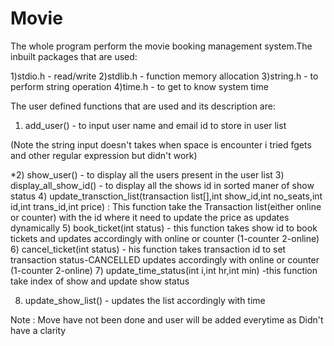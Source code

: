 # Movie

The whole program perform the movie booking management system.The inbuilt packages that are used:

1)stdio.h - read/write
2)stdlib.h - function memory allocation
3)string.h - to perform string operation
4)time.h - to get to know system time


The user defined functions that are used and its description are:

1) add_user() - to input user name and email id to store in user list

(Note the string input doesn't takes when space is encounter i tried fgets and other regular expression but didn't work)

*2) show_user() - to display all the users present in the user list
3) display_all_show_id() - to display all the shows id in sorted maner of show status
4) update_transction_list(transaction list[],int show_id,int no_seats,int id,int trans_id,int price) :
    This function take the Transaction list(either online or counter) with the id where it need to update the price as updates dynamically
5) book_ticket(int status) - this function takes show id to book tickets and updates accordingly with online or counter
    (1-counter  2-online)
6) cancel_ticket(int status) - his function takes transaction id to set transaction status-CANCELLED updates accordingly with online or counter
    (1-counter  2-online)
7) update_time_status(int i,int hr,int min) -this function take index of show and update show status


8) update_show_list() - updates the list accordingly with time

Note : Move have not been done and user will be added everytime as Didn't have a clarity 
